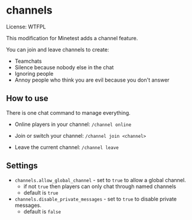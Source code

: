 channels
========

License: WTFPL


This modification for Minetest adds a channel feature.

You can join and leave channels to create:

* Teamchats
* Silence because nobody else in the chat
* Ignoring people
* Annoy people who think you are evil because you don't answer

How to use
----------

There is one chat command to manage everything.

* Online players in your channel:  `/channel online`

* Join or switch your channel:     `/channel join <channel>`

* Leave the current channel:       `/channel leave`

Settings
--------

* `channels.allow_global_channel` - set to `true` to allow a global channel.
    * if not `true` then players can only chat through named channels
    * default is `true`
* `channels.disable_private_messages` - set to `true` to disable private messages.
    * default is `false`

